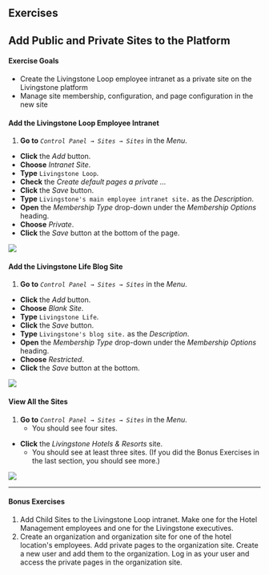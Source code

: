 <h2 class="exercise">Exercises</h2>

## Add Public and Private Sites to the Platform

<div class="ahead">
<h4>Exercise Goals</h4>
	<ul>
		<li>Create the Livingstone Loop employee intranet as a private site on the Livingstone platform</li>
	    <li>Manage site membership, configuration, and page configuration in the new site</li>
	</ul>
</div>

#### Add the Livingstone Loop Employee Intranet
1. **Go to** _`Control Panel → Sites → Sites`_ in the _Menu_.
* **Click** the _Add_ button.
* **Choose** _Intranet Site_.
* **Type** `Livingstone Loop`.
* **Check** the _Create default pages a private ..._
* **Click** the _Save_ button.
* **Type** `Livingstone's main employee intranet site.` as the _Description_.
* **Open** the _Membership Type_ drop-down under the _Membership Options_ heading.
* **Choose** _Private_.
* **Click** the _Save_ button at the bottom of the page.

<img src="../images/exercise-images/add-private-site.png" style="max-height:28%">

#### Add the Livingstone Life Blog Site
1. **Go to** _`Control Panel → Sites → Sites`_ in the _Menu_.
* **Click** the _Add_ button.
* **Choose** _Blank Site_.
* **Type** `Livingstone Life`.
* **Click** the _Save_ button.
* **Type** `Livingstone's blog site.` as the _Description_.
* **Open** the _Membership Type_ drop-down under the _Membership Options_ heading.
* **Choose** _Restricted_.
* **Click** the _Save_ button at the bottom.

<img src="../images/exercise-images/add-blog-site.png" style="max-height:25%">

#### View All the Sites
1. **Go to** _`Control Panel → Sites → Sites`_ in the _Menu_.
	- You should see four sites.
* **Click** the _Livingstone Hotels & Resorts_ site.
	- You should see at least three sites. (If you did the Bonus Exercises in the last section, you should see more.)

<img src="../images/exercise-images/exercises-1.4-final.png" style="max-height:30%">

---

#### Bonus Exercises
1. Add Child Sites to the Livingstone Loop intranet. Make one for the Hotel Management employees and one for the Livingstone executives.
2. Create an organization and organization site for one of the hotel location's employees. Add private pages to the organization site. Create a new user and add them to the organization. Log in as your user and access the private pages in the organization site.
